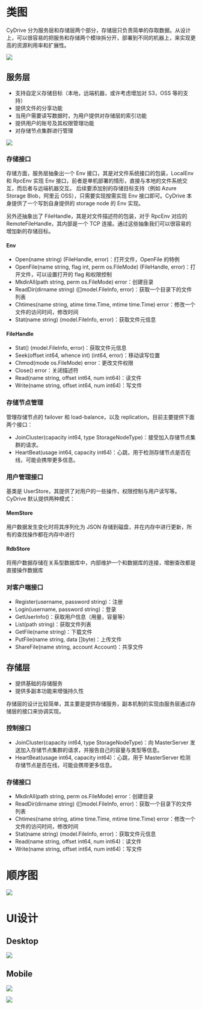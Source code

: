 # 类图
CyDrive 分为服务层和存储层两个部分，存储层只负责简单的存取数据。从设计上，可以很容易的把服务和存储两个模块拆分开，部署到不同的机器上，来实现更高的资源利用率和扩展性。

![](architecture.png)

## 服务层
- 支持自定义存储目标（本地，远端机器，或许考虑增加对 S3，OSS 等的支持）
- 提供文件的分享功能
- 当用户需要读写数据时，为用户提供对存储层的索引功能
- 提供用户的账号及其权限管理功能
- 对存储节点集群进行管理

![](server-UML.png)

### 存储接口
存储方面，服务层抽象出一个 Env 接口，其是对文件系统接口的包装，LocalEnv 和 RpcEnv 实现 Env 接口，前者是单机部署的情形，直接与本地的文件系统交互，而后者与远端机器交互。
后续要添加别的存储目标支持（例如 Azure Storage Blob，阿里云 OSS），只需要实现按需实现 Env 接口即可。CyDrive 本身提供了一个写到自身提供的 storage node 的 Env 实现。

另外还抽象出了 FileHandle，其是对文件描述符的包装，对于 RpcEnv 对应的 RemoteFileHandle，其内部是一个 TCP 连接。通过这些抽象我们可以很容易的增加新的存储目标。

#### Env
- Open(name string) (FileHandle, error)：打开文件，OpenFile 的特例
- OpenFile(name string, flag int, perm os.FileMode) (FileHandle, error)：打开文件，可以设置打开的 flag 和权限控制
- MkdirAll(path string, perm os.FileMode) error：创建目录
- ReadDir(dirname string) ([]model.FileInfo, error)：获取一个目录下的文件列表
- Chtimes(name string, atime time.Time, mtime time.Time) error：修改一个文件的访问时间，修改时间
- Stat(name string) (model.FileInfo, error)：获取文件元信息

#### FileHandle
- Stat() (model.FileInfo, error)：获取文件元信息
- Seek(offset int64, whence int) (int64, error)：移动读写位置
- Chmod(mode os.FileMode) error：更改文件权限
- Close() error：关闭描述符
- Read(name string, offset int64, num int64)：读文件
- Write(name string, offset int64, num int64)：写文件

### 存储节点管理
管理存储节点的 failover 和 load-balance，以及 replication。目前主要提供下面两个接口：
- JoinCluster(capacity int64, type StorageNodeType)：接受加入存储节点集群的请求。
- HeartBeat(usage int64, capacity int64)：心跳，用于检测存储节点是否在线，可能会携带更多信息。

### 用户管理接口
基类是 UserStore，其提供了对用户的一些操作，权限控制与用户读写等。CyDrive 默认提供两种模式：

#### MemStore
用户数据发生变化时将其序列化为 JSON 存储到磁盘，并在内存中进行更新，所有的查找操作都在内存中进行

#### RdbStore
将用户数据存储在关系型数据库中，内部维护一个和数据库的连接，增删查改都是直接操作数据库

### 对客户端接口
- Register(username, password string)：注册
- Login(username, password string)：登录
- GetUserInfo()：获取用户信息（用量，容量等） 
- List(path string)：获取文件列表
- GetFile(name string)：下载文件
- PutFile(name string, data []byte)：上传文件
- ShareFile(name string, account Account)：共享文件

## 存储层
- 提供基础的存储服务
- 提供多副本功能来增强持久性

存储层的设计比较简单，其主要是提供存储服务，副本机制的实现由服务层通过存储层的接口来协调实现。

### 控制接口
- JoinCluster(capacity int64, type StorageNodeType)：向 MasterServer 发送加入存储节点集群的请求，并报告自己的容量与类型等信息。
- HeartBeat(usage int64, capacity int64)：心跳，用于 MasterServer 检测存储节点是否在线，可能会携带更多信息。

### 存储接口
- MkdirAll(path string, perm os.FileMode) error：创建目录
- ReadDir(dirname string) ([]model.FileInfo, error)：获取一个目录下的文件列表
- Chtimes(name string, atime time.Time, mtime time.Time) error：修改一个文件的访问时间，修改时间
- Stat(name string) (model.FileInfo, error)：获取文件元信息
- Read(name string, offset int64, num int64)：读文件
- Write(name string, offset int64, num int64)：写文件

# 顺序图
![](seq.png)

# UI设计

## Desktop
![](desktop.jpg)

## Mobile
![](mobile.jpg)

![](mobile-menu.jpg)
